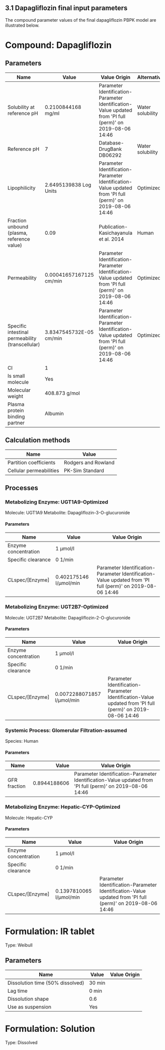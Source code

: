 ## 3.1   Dapagliflozin final input parameters
The compound parameter values of the final dapagliflozin PBPK model are illustrated below.




# Compound: Dapagliflozin

## Parameters

Name                                             | Value                   | Value Origin                                                                                               | Alternative      | Default |
------------------------------------------------ | ----------------------- | ---------------------------------------------------------------------------------------------------------- | ---------------- | ------- |
Solubility at reference pH                       | 0.2100844168 mg/ml      | Parameter Identification-Parameter Identification-Value updated from 'PI full  (perm)' on 2019-08-06 14:46 | Water solubility | True    |
Reference pH                                     | 7                       | Database-DrugBank DB06292                                                                                  | Water solubility | True    |
Lipophilicity                                    | 2.6495139838 Log Units  | Parameter Identification-Parameter Identification-Value updated from 'PI full  (perm)' on 2019-08-06 14:46 | Optimized        | True    |
Fraction unbound (plasma, reference value)       | 0.09                    | Publication-Kasichayanula et al. 2014                                                                      | Human            | True    |
Permeability                                     | 0.00041657167125 cm/min | Parameter Identification-Parameter Identification-Value updated from 'PI full  (perm)' on 2019-08-06 14:46 | Optimized        | False   |
Specific intestinal permeability (transcellular) | 3.8347545732E-05 cm/min | Parameter Identification-Parameter Identification-Value updated from 'PI full  (perm)' on 2019-08-06 14:46 | Optimized        | False   |
Cl                                               | 1                       |                                                                                                            |                  |         |
Is small molecule                                | Yes                     |                                                                                                            |                  |         |
Molecular weight                                 | 408.873 g/mol           |                                                                                                            |                  |         |
Plasma protein binding partner                   | Albumin                 |                                                                                                            |                  |         |
## Calculation methods

Name                    | Value               |
----------------------- | ------------------- |
Partition coefficients  | Rodgers and Rowland |
Cellular permeabilities | PK-Sim Standard     |
## Processes

### Metabolizing Enzyme: UGT1A9-Optimized

Molecule: UGT1A9
Metabolite: Dapagliflozin-3-O-glucuronide
#### Parameters

Name                 | Value                  | Value Origin                                                                                               |
-------------------- | ---------------------- | ---------------------------------------------------------------------------------------------------------- |
Enzyme concentration | 1 µmol/l               |                                                                                                            |
Specific clearance   | 0 1/min                |                                                                                                            |
CLspec/[Enzyme]      | 0.402175146 l/µmol/min | Parameter Identification-Parameter Identification-Value updated from 'PI full  (perm)' on 2019-08-06 14:46 |
### Metabolizing Enzyme: UGT2B7-Optimized

Molecule: UGT2B7
Metabolite: Dapagliflozin-2-O-glucuronide
#### Parameters

Name                 | Value                      | Value Origin                                                                                               |
-------------------- | -------------------------- | ---------------------------------------------------------------------------------------------------------- |
Enzyme concentration | 1 µmol/l                   |                                                                                                            |
Specific clearance   | 0 1/min                    |                                                                                                            |
CLspec/[Enzyme]      | 0.0072288071857 l/µmol/min | Parameter Identification-Parameter Identification-Value updated from 'PI full  (perm)' on 2019-08-06 14:46 |
### Systemic Process: Glomerular Filtration-assumed

Species: Human
#### Parameters

Name         |        Value | Value Origin                                                                                               |
------------ | ------------:| ---------------------------------------------------------------------------------------------------------- |
GFR fraction | 0.8944188606 | Parameter Identification-Parameter Identification-Value updated from 'PI full  (perm)' on 2019-08-06 14:46 |
### Metabolizing Enzyme: Hepatic-CYP-Optimized

Molecule: Hepatic-CYP
#### Parameters

Name                 | Value                   | Value Origin                                                                                               |
-------------------- | ----------------------- | ---------------------------------------------------------------------------------------------------------- |
Enzyme concentration | 1 µmol/l                |                                                                                                            |
Specific clearance   | 0 1/min                 |                                                                                                            |
CLspec/[Enzyme]      | 0.1397810065 l/µmol/min | Parameter Identification-Parameter Identification-Value updated from 'PI full  (perm)' on 2019-08-06 14:46 |

# Formulation: IR tablet

Type: Weibull
## Parameters

Name                             | Value  | Value Origin |
-------------------------------- | ------ | ------------: |
Dissolution time (50% dissolved) | 30 min |              |
Lag time                         | 0 min  |              |
Dissolution shape                | 0.6    |              |
Use as suspension                | Yes    |              |

# Formulation: Solution

Type: Dissolved

